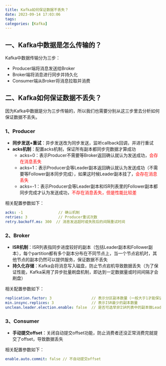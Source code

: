 ```yaml
---
title: Kafka如何保证数据不丢失？
date: 2023-09-14 17:03:06
tags:
categories: [Kafka]
---
```


## 一、Kafka中数据是怎么传输的？
Kafka中数据传输分为三步：
* Producer端将消息发送给Broker
* Broker端将消息进行同步并持久化
* Consumer端从Broker将消息拉取并消费

## 二、Kafka如何保证数据不丢失？
因为Kafka中数据是分为三步传输的，所以我们也需要分别从这三步里去分析如何保证数据不丢失。

### 1、Producer
* **同步发送+重试**：异步发送改为同步发送，监听callback回调，并进行重试
* **acks机制**：配置acks机制，保证所有副本都同步完数据才算成功
    * acks=0：表示Producer不需要等Broker返回确认就认为发送成功，<font color=red>会存在消息丢失</font>
    * acks=1：表示Producer会等Leader副本返回确认就认为发送成功（不需要等Follower副本同步完成），如果这时候Leader副本挂了，<font color=red>会存在消息丢失</font>
    * acks=-1：表示Producer会等Leader副本和ISR列表里的Follower副本都同步完成才认为发送成功，<font color=red>不存在消息丢失，但是性能比较差</font>
    
相关配置参数如下：
```yaml
acks: -1                // 确认机制
retries: 3              // Producer重试次数
retry.backoff.ms: 300  // 消息发送超时或失败后的间隔重试时间
```

### 2、Broker
* **ISR机制**：ISR列表指同步进度较好的副本（包括Leader副本和Follower副本），每个partition都有多个副本分布在不同节点上，当一个节点宕机时，其他节点的副本仍然可以提供服务，保证数据不丢失
* **持久化存储**：Kafka会将消息写入磁盘，防止节点宕机导致数据丢失（为了保证性能，Kafka采用了异步批量刷盘机制，即达到一定数据量或时间间隔才会刷盘）

相关配置参数如下：
```yaml
replication.factor: 3                  // 表示分区副本数量（一般大于1才能保证Leader副本宕机后能正常选举新的Leader副本）
min.insync.replices: 3                 // 表示ISR最少的副本数量
unclean.leader.election.enable: false  // 是否可选举非ISR列表中的副本做Leader副本
```

### 3、Consumer
* **手动提交offset**：关闭自动提交offset功能，防止消费者还没正常消费完就提交了offset，导致数据丢失

相关配置参数如下：
```yaml
enable.auto.commit: false // 不自动提交offset
```